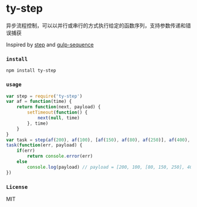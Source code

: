 # ty-step
异步流程控制，可以以并行或串行的方式执行给定的函数序列，支持参数传递和错误捕获

Inspired by [step](https://github.com/creationix/step) and [gulp-sequence](https://github.com/teambition/gulp-sequence)

### `install`
`npm install ty-step`

### `usage`

```javascript
var step = require('ty-step')
var af = function(time) {
	return function(next, payload) {
		setTimeout(function() {
			next(null, time)
		}, time)
	}
}
var task = step(af(200), af(100), [af(150), af(80), af(250)], af(400), af(50))
task(function(err, payload) {
	if(err)
		return console.error(err)
	else
		console.log(payload) // payload = [200, 100, [80, 150, 250], 400, 50]
})
```
### `License`
MIT
